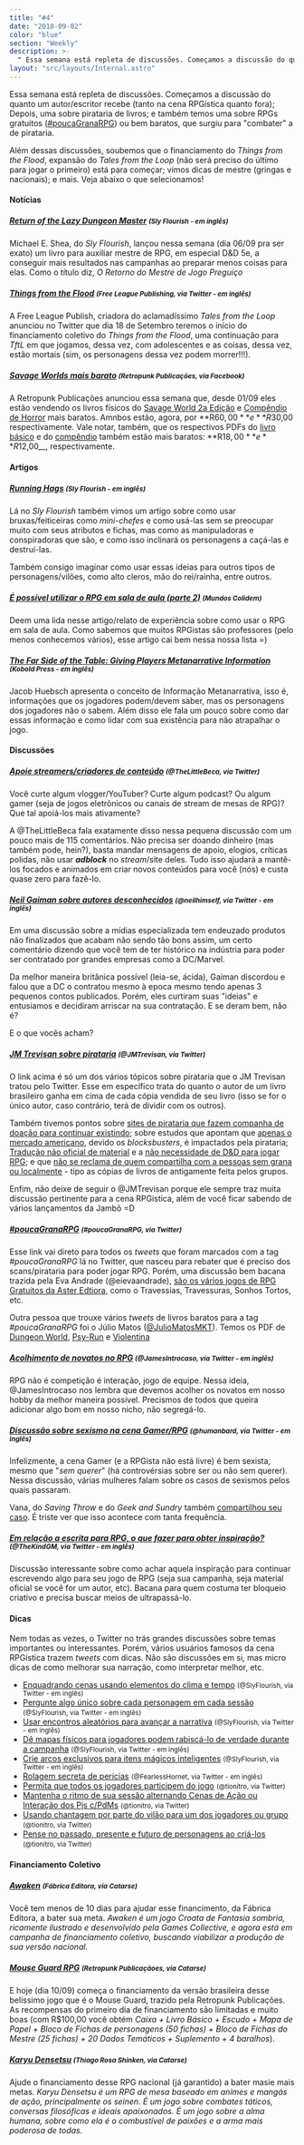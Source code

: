 ```yaml
---
title: "#4"
date: "2018-09-02"
color: "blue"
section: "Weekly"
description: >-
  " Essa semana está repleta de discussões. Começamos a discussão do quanto um autor/escritor recebe (tanto na cena RPGística quanto fora); Depois, uma sobre pirataria de livros; e também temos uma sobre RPGs gratuitos ([#poucaGranaRPG]) ou bem baratos, que surgiu para 'combater' a de pirataria."
layout: "src/layouts/Internal.astro"
---
```


Essa semana está repleta de discussões. Começamos a discussão do quanto um autor/escritor recebe (tanto na cena RPGística quanto fora); Depois, uma sobre pirataria de livros; e também temos uma sobre RPGs gratuitos ([#poucaGranaRPG]) ou bem baratos, que surgiu para "combater" a de pirataria.

Além dessas discussões, soubemos que o financiamento do _Things from the Flood_, expansão do _Tales from the Loop_ (não será preciso do último para jogar o primeiro) está para começar; vimos dicas de mestre (gringas e nacionais); e mais. Veja abaixo o que selecionamos!

#### Notícias

##### [Return of the Lazy Dungeon Master] <small>(Sly Flourish - em inglês)</small>

Michael E. Shea, do _Sly Flourish_, lançou nessa semana (dia 06/09 pra ser exato) um livro para auxiliar mestre de RPG, em especial D&D 5e, a conseguir mais resultados nas campanhas ao preparar menos coisas para elas. Como o título diz, _O Retorno do Mestre de Jogo Preguiço_

##### [Things from the Flood] <small>(Free League Publishing, via Twitter - em inglês)</small>

A Free League Publish, criadora do aclamadíssimo _Tales from the Loop_ anunciou no Twitter que dia 18 de Setembro teremos o início do financiamento coletivo do _Things from the Flood_, uma continuação para _TftL_ em que jogamos, dessa vez, com adolescentes e as coisas, dessa vez, estão mortais (sim, os personagens dessa vez podem morrer!!!).

##### [Savage Worlds mais barato] <small>(Retropunk Publicações, via Facebook)</small>

A Retropunk Publicações anunciou essa semana que, desde 01/09 eles estão vendendo os livros físicos do [Savage World 2a Edição] e [Compêndio de Horror] mais baratos. Amnbos estão, agora, por **R$60,00** e **R$30,00 respectivamente. Vale notar, também, que os respectivos PDFs do [livro básico] e do [compêndio] também estão mais baratos: **R$18,00** e **R$12,00\_\_, respectivamente.

#### Artigos

##### [Running Hags] <small>(Sly Flourish - em inglês)</small>

Lá no _Sly Flourish_ também vimos um artigo sobre como usar bruxas/feiticeiras como _mini-chefes_ e como usá-las sem se preocupar muito com seus atributos e fichas, mas como as manipuladoras e conspiradoras que são, e como isso inclinará os personagens a caçá-las e destruí-las.

Também consigo imaginar como usar essas ideias para outros tipos de personagens/vilões, como alto cleros, mão do rei/rainha, entre outros.

##### [É possível utilizar o RPG em sala de aula (parte 2)] <small>(Mundos Colidem)</small>

Deem uma lida nesse artigo/relato de experiência sobre como usar o RPG em sala de aula. Como sabemos que muitos RPGistas são professores (pelo menos conhecemos vários), esse artigo cai bem nessa nossa lista =)

##### [The Far Side of the Table: Giving Players Metanarrative Information] <small>(Kobold Press - em inglês)</small>

Jacob Huebsch apresenta o conceito de Informação Metanarrativa, isso é, informações que os jogadores podem/devem saber, mas os personagens dos jogadores não o sabem. Além disso ele fala um pouco sobre como dar essas informação e como lidar com sua existência para não atrapalhar o jogo.

#### Discussões

##### [Apoie streamers/criadores de conteúdo] <small>(@TheLittleBeca, via Twitter)</small>

Você curte algum vlogger/YouTuber? Curte algum podcast? Ou algum gamer (seja de jogos eletrônicos ou canais de stream de mesas de RPG)? Que tal apoiá-los mais ativamente?

A @TheLittleBeca fala exatamente disso nessa pequena discussão com um pouco mais de 115 comentários. Não precisa ser doando dinheiro (mas também pode, hein?), basta mandar mensagens de apoio, elogios, críticas polidas, não usar **_adblock_** no _stream_/site deles. Tudo isso ajudará a mantê-los focados e animados em criar novos conteúdos para você (nós) e custa quase zero para fazê-lo.

##### [Neil Gaiman sobre autores desconhecidos] <small>(@neilhimself, via Twitter - em inglês)</small>

Em uma discussão sobre a mídias especializada tem endeuzado produtos não finalizados que acabam não sendo tão bons assim, um certo comentário dizendo que você tem de ter histórico na indústria para poder ser contratado por grandes empresas como a DC/Marvel.

Da melhor maneira britânica possível (leia-se, ácida), Gaiman discordou e falou que a DC o contratou mesmo à epoca mesmo tendo apenas 3 pequenos contos publicados. Porém, eles curtiram suas "ideias" e entusiamos e decidiram arriscar na sua contratação. E se deram bem, não é?

E o que vocês acham?

##### [JM Trevisan sobre pirataria] <small>(@JMTrevisan, via Twitter)</small>

O link acima é só um dos vários tópicos sobre pirataria que o JM Trevisan tratou pelo Twitter. Esse em específico trata do quanto o autor de um livro brasileiro ganha em cima de cada cópia vendida de seu livro (isso se for o único autor, caso contrário, terá de dividir com os outros).

Também tivemos pontos sobre [sites de pirataria que fazem companha de doação para continuar existindo]; sobre estudos que apontam que [apenas o mercado americano], devido os _blocksbusters_, é impactados pela pirataria; [Tradução não oficial de material] e a [não necessidade de D&D para jogar RPG]; e que [não se reclama de quem compartilha com a pessoas sem grana ou localmente] - tipo as cópias de livros de antigamente feita pelos grupos.

Enfim, não deixe de seguir o @JMTrevisan porque ele sempre traz muita discussão pertinente para a cena RPGística, além de você ficar sabendo de vários lançamentos da Jambô =D

##### [#poucaGranaRPG] <small>(#poucaGranaRPG, via Twitter)</small>

Esse link vai direto para todos os _tweets_ que foram marcados com a tag _#poucaGranaRPG_ lá no Twitter, que nasceu para rebater que é preciso dos scans/pirataria para poder jogar RPG. Porém, uma discussão bem bacana trazida pela Eva Andrade (@eievaandrade), [são os vários jogos de RPG Gratuitos da Aster Edtiora], como o Travessias, Travessuras, Sonhos Tortos, etc.

Outra pessoa que trouxe vários _tweets_ de livros baratos para a tag _#poucaGranaRPG_ foi o Júlio Matos ([@JulioMatosMKT]). Temos os PDF de [Dungeon World], [Psy-Run] e [Violentina]

##### [Acolhimento de novatos no RPG] <small>(@JamesIntrocaso, via Twitter - em inglês)</small>

RPG não é competição é interação, jogo de equipe. Nessa ideia, @JamesIntrocaso nos lembra que devemos acolher os novatos em nosso hobby da melhor maneira possível. Precismos de todos que queira adicionar algo bom em nosso nicho, não segregá-lo.

##### [Discussão sobre sexismo na cena Gamer/RPG] <small>(@humanbard, via Twitter - em inglês)</small>

Infelizmente, a cena Gamer (e a RPGista não está livre) é bem sexista, mesmo que "_sem querer_" (há controvérsias sobre ser ou não sem querer). Nessa discussão, várias mulheres falam sobre os casos de sexismos pelos quais passaram.

Vana, do _Saving Throw_ e do _Geek and Sundry_ também [compartilhou seu caso]. É triste ver que isso acontece com tanta frequência.

##### [Em relação a escrita para RPG, o que fazer para obter inspiração?] <small>(@TheKindGM, via Twitter - em inglês)</small>

Discussão interessante sobre como achar aquela inspiração para continuar escrevendo algo para seu jogo de RPG (seja sua campanha, seja material oficial se você for um autor, etc). Bacana para quem costuma ter bloqueio criativo e precisa buscar meios de ultrapassá-lo.

#### Dicas

Nem todas as vezes, o Twitter no trás grandes discussões sobre temas importantes ou interessantes. Porém, vários usuários famosos da cena RPGística trazem _tweets_ com dicas. Não são discussões em si, mas micro dicas de como melhorar sua narração, como interpretar melhor, etc.

- [Enquadrando cenas usando elementos do clima e tempo] <small>(@SlyFlourish, via Twitter - em inglês)</small>
- [Pergunte algo único sobre cada personagem em cada sessão] <small>(@SlyFlourish, via Twitter - em inglês)</small>
- [Usar encontros aleatórios para avançar a narrativa] <small>(@SlyFlourish, via Twitter - em inglês)</small>
- [Dê mapas físicos para jogadores podem rabiscá-lo de verdade durante a campanha] <small>(@SlyFlourish, via Twitter - em inglês)</small>
- [Crie arcos exclusivos para itens mágicos inteligentes] <small>(@SlyFlourish, via Twitter - em inglês)</small>
- [Rolagem secreta de perícias] <small>(@FearlessHornet, via Twitter - em inglês)</small>
- [Permita que todos os jogadores participem do jogo] <small>(@tionitro, via Twitter)</small>
- [Mantenha o ritmo de sua sessão alternando Cenas de Ação ou Interação dos Pjs c/PdMs] <small>(@tionitro, via Twitter)</small>
- [Usando chantagem por parte do vilão para um dos jogadores ou grupo] <small>(@tionitro, via Twitter)</small>
- [Pense no passado, presente e futuro de personagens ao criá-los] <small>(@tionitro, via Twitter)</small>

#### Financiamento Coletivo

##### [Awaken] <small>(Fábrica Editora, via Catarse)</small>

Você tem menos de 10 dias para ajudar esse financimento, da Fábrica Editora, a bater sua meta. _Awaken é um jogo Croata de Fantasia sombria, ricamente ilustrado e desenvolvido pela Games Collective, e agora está em campanha de financiamento coletivo, buscando viabilizar a produção de sua versão nacional._

##### [Mouse Guard RPG] <small>(Retropunk Publicaçãoes, via Catarse)</small>

E hoje (dia 10/09) começa o financiamento da versão brasileira desse belíssimo jogo que é o Mouse Guard, trazido pela Retropunk Publicações. As recompensas do primeiro dia de financiamento são limitadas e muito boas (com R$100,00 você obtém _Caixa + Livro Básico + Escudo + Mapa de Papel + Bloco de Fichas de personagens (50 fichas) + Bloco de Fichas do Mestre (25 fichas) + 20 Dados Temáticos + Suplemento + 4 baralhos_).

##### [Karyu Densetsu] <small>(Thiago Rosa Shinken, via Catarse)</small>

Ajude o financiamento desse RPG nacional (já garantido) a bater masie mais metas. _Karyu Densetsu é um RPG de mesa baseado em animes e mangás de ação, principalmente os seinen. É um jogo sobre combates táticos, conversas filosóficas e ideais apaixonados. É um jogo sobre a alma humana, sobre como ela é o combustível de paixões e a arma mais poderosa de todas._

[#poucagranarpg]: https://twitter.com/hashtag/poucagranaRPG
[return of the lazy dungeon master]: http://slyflourish.com/returnofthelazydm/
[things from the flood]: https://twitter.com/FriaLigan/status/1036973532255870976
[savage worlds mais barato]: https://www.facebook.com/SavageWorldsBrasil/posts/1841794639243259
[savage world 2a edição]: http://retropunk.net/store/savage-worlds/201-savage-worlds-livro-de-regras-2e.html
[compêndio de horror]: http://retropunk.net/store/savage-worlds/200-savage-worlds-compendio-de-horror.html
[livro básico]: http://retropunk.net/store/savage-worlds/72-savage-worlds-livro-de-regras-pdf.html
[compêndio]: http://retropunk.net/store/savage-worlds/131-savage-worlds-compendio-de-horror-pdf.html
[running hags]: http://slyflourish.com/running_hags.html
[apoie streamers/criadores de conteúdo]: https://twitter.com/TheLittleBeca/status/1036106771696418817
[neil gaiman sobre autores desconhecidos]: https://twitter.com/neilhimself/status/1036567792047349760
[jm trevisan sobre pirataria]: https://twitter.com/JMTrevisan/status/1036818541431934977
[sites de pirataria que fazem companha de doação para continuar existindo]: https://twitter.com/JMTrevisan/status/1036806548306190336
[apenas o mercado americano]: https://twitter.com/cfrederico/status/1036784746930597888
[tradução não oficial de material]: https://twitter.com/andrecent/status/1036625373457461248
[não necessidade de d&d para jogar rpg]: https://twitter.com/JMTrevisan/status/1036628609597952000
[não se reclama de quem compartilha com a pessoas sem grana ou localmente]: https://twitter.com/JMTrevisan/status/1036616313827983360
[são os vários jogos de rpg gratuitos da aster edtiora]: https://twitter.com/eievaandrade/status/1036976123631087617
[dungeon world]: https://www.secular-games.com/loja/produto/pacote-dungeon-world-pdf-cacada-sombria-pdf/
[psy-run]: https://www.secular-games.com/loja/produto/psirun-pdf/
[violentina]: https://www.secular-games.com/loja/produto/violentina-pdf/
[@juliomatosmkt]: https://twitter.com/JulioMatosMKT
[awaken]: https://www.catarse.me/awaken_segunda_chance
[enquadrando cenas usando elementos do clima e tempo]: https://twitter.com/SlyFlourish/status/1037021275510767616
[rolagem secreta de perícias]: https://twitter.com/FearlessHornet/status/1036751082775490560
[usar encontros aleatórios para avançar a narrativa]: https://twitter.com/SlyFlourish/status/1036642587946491904
[pergunte algo único sobre cada personagem em cada sessão]: https://twitter.com/SlyFlourish/status/1036341773382156291
[permita que todos os jogadores participem do jogo]: https://twitter.com/tionitro/status/1036604982009716737
[acolhimento de novatos no rpg]: https://twitter.com/JamesIntrocaso/status/1036628070831153152
[mouse guard rpg]: https://www.catarse.me/mouse_guard
[dê mapas físicos para jogadores podem rabiscá-lo de verdade durante a campanha]: https://twitter.com/SlyFlourish/status/1038864933100965889
[mantenha o ritmo de sua sessão alternando cenas de ação ou interação dos pjs c/pdms]: https://twitter.com/tionitro/status/1038907770215575552
[usando chantagem por parte do vilão para um dos jogadores ou grupo]: https://twitter.com/tionitro/status/1038596693879648257
[crie arcos exclusivos para itens mágicos inteligentes]: https://twitter.com/SlyFlourish/status/1038501015081938944
[discussão sobre sexismo na cena gamer/rpg]: https://twitter.com/humanbard/status/1038160130095951875
[compartilhou seu caso]: https://twitter.com/HavanaRama/status/1038475691262599168
[pense no passado, presente e futuro de personagens ao criá-los]: https://twitter.com/tionitro/status/1038203963064164352
[é possível utilizar o rpg em sala de aula (parte 2)]: https://mundoscolidem.com.br/e-possivel-utilizar-o-rpg-em-sala-de-aula-parte-2/
[the far side of the table: giving players metanarrative information]: https://koboldpress.com/the-far-side-of-the-table-giving-players-metanarrative-information/
[karyu densetsu]: https://www.catarse.me/KDRPG
[em relação a escrita para rpg, o que fazer para obter inspiração?]: https://twitter.com/TheKindGM/status/1038768909476917249
